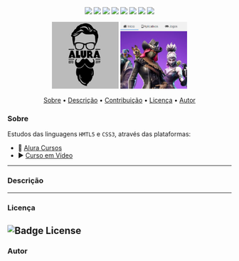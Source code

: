<p align="center">
<img src="https://img.shields.io/static/v1?label=HTML&message=Framework&color=red&style=flat&logo=HTML5">
<img src="http://img.shields.io/static/v1?label=CSS&message=Framework&color=red&style=flat&logo=CSS3">
<img src="https://img.shields.io/github/commits-since/daiccordeiro/html-css/v1.0.svg">
<img src="https://img.shields.io/github/forks/daiccordeiro/html-css">
<img src="https://img.shields.io/github/stars/daiccordeiro/html-css">
<img src="https://img.shields.io/github/last-commit/daiccordeiro/html-css">
<img src="https://img.shields.io/github/license/daiccordeiro/html-css">
<img src="http://img.shields.io/static/v1?label=Status&message=Em%20Desenvolvimento&color=yellow&style=flat&logo">
</p>

<!-- 
Barbearia Alura | Apeperia Acessibilidade | Alurinha | Arquitetura CSS | Alura Store | Apeperia Mobile | 
HZC | Casa Verde | Fruta e Fruto | Top Casa Fina |        
-->

<p align="center">
<a href = "https://github.com/daiccordeiro/html-css/tree/main/alura-cursos/barbearia-alura"><img src="https://raw.githubusercontent.com/daiccordeiro/midias/main/imgs/projetos-front/barbearia_alura_logo.png" alt="banner-html-css" width=150 height=150></a> <a href = "https://github.com/daiccordeiro/html-css/tree/main/alura-cursos/alura-store"><img src="https://raw.githubusercontent.com/daiccordeiro/midias/main/imgs/projetos-front/alura_store_logo.png" alt="banner-html-css" width=150 height=150></a>
</p>


<p align="center">
 <a href="#sobre">Sobre</a> • 
<!-- <a href="#status">Status</a> • -->
 <a href="#descrição">Descrição</a> • 
 <a href="#contribuicao">Contribuição</a> • 
 <a href="#licença">Licença</a> • 
 <a href="#autor">Autor</a>
</p>

### Sobre
Estudos das linguagens `HMTL5` e `CSS3`, através das plataformas:
- :rocket: [Alura Cursos](https://cursos.alura.com.br/) 
- :arrow_forward: [Curso em Vídeo](https://www.youtube.com/c/CursoemV%C3%ADdeo)
---

<!--### Status
![Badge em Desenvolvimento](http://img.shields.io/static/v1?label=Status&message=Em%20Desenvolvimento&color=yellow&style=flat&logo)
- :warning: **Status do Projeto:** *Em desenvolvimento*
---  -->

### Descrição
 
---

### Licença
![Badge License](http://img.shields.io/static/v1?label=License&message=MIT&color=GREEN&style=flat&logo=MIT)
---

### Autor

<!--#239120 

#E60012 vermelho pinterest

#1DB954 verde spotify

#33CCFF azul waze

#5C2D91 roxo visual studio

?style=for-the-badge&logo=appveyor 

?style=flat&logo=appveyor
-->
